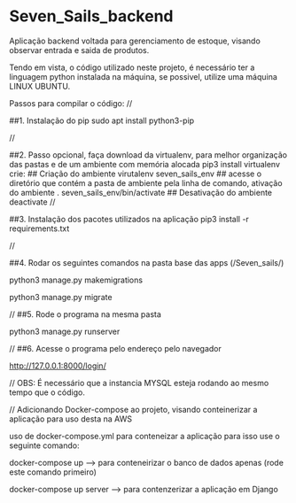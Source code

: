 # Seven_Sails_backend
Aplicação backend voltada para gerenciamento de estoque, visando observar entrada e saida de produtos.


Tendo em vista, o código utilizado neste projeto, é necessário ter a linguagem python instalada na máquina,
se possivel, utilize uma máquina LINUX UBUNTU.

Passos para compilar o código:
//

##1. Instalação do pip
sudo apt install python3-pip

//

##2. Passo opcional, faça download da virtualenv, para melhor organização das pastas e de um ambiente com memória alocada
 pip3 install virtualenv
       crie:
       ## Criação do ambiente
       virutalenv seven_sails_env
       ## acesse o diretório que contém a pasta de ambiente pela linha de comando, ativação do ambiente
       . seven_sails_env/bin/activate
       ## Desativação do ambiente
       deactivate
//

##3. Instalação dos pacotes utilizados na aplicação 
pip3 install -r requirements.txt

//

##4. Rodar os seguintes comandos na pasta base das apps (/Seven_sails/)

python3 manage.py makemigrations

python3 manage.py migrate

//
##5. Rode o programa na mesma pasta

python3 manage.py runserver

//
##6. Acesse o programa pelo endereço pelo navegador

http://127.0.0.1:8000/login/

//
OBS: É necessário que a instancia MYSQL esteja rodando ao mesmo tempo que o código.

// Adicionando Docker-compose ao projeto, visando conteinerizar a aplicação para uso desta na AWS

uso de docker-compose.yml para conteneizar a aplicação
para isso use o seguinte comando:

docker-compose up --> para conteneirizar o banco de dados apenas (rode este comando primeiro)

docker-compose up server --> para contenzerizar a aplicação em Django
